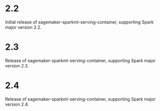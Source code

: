 2.2
===

Initial release of sagemaker-sparkml-serving-container, supporting Spark major version 2.2.

2.3
===

Release of sagemaker-sparkml-serving-container, supporting Spark major version 2.3.

2.4
===

Release of sagemaker-sparkml-serving-container, supporting Spark major version 2.4. 


